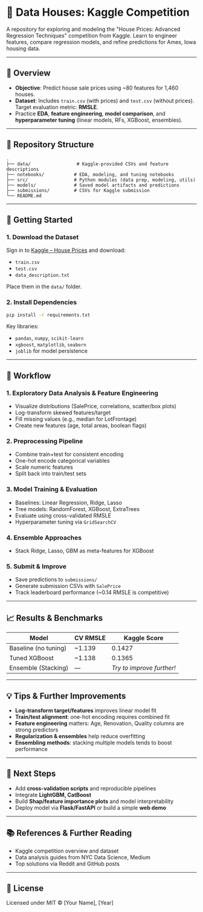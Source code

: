 # 🏡 Data Houses: Kaggle Competition

A repository for exploring and modeling the "House Prices: Advanced Regression Techniques" competition from Kaggle. Learn to engineer features, compare regression models, and refine predictions for Ames, Iowa housing data.

---

## 📌 Overview

- **Objective**: Predict house sale prices using ~80 features for 1,460 houses.  
- **Dataset**: Includes `train.csv` (with prices) and `test.csv` (without prices). Target evaluation metric: **RMSLE**.  
- Practice **EDA**, **feature engineering**, **model comparison**, and **hyperparameter tuning** (linear models, RFs, XGBoost, ensembles).

---

## 📂 Repository Structure

```
.
├── data/                 # Kaggle-provided CSVs and feature descriptions
├── notebooks/           # EDA, modeling, and tuning notebooks
├── src/                 # Python modules (data prep, modeling, utils)
├── models/              # Saved model artifacts and predictions
├── submissions/         # CSVs for Kaggle submission
└── README.md
```

---

## 🎯 Getting Started

### 1. Download the Dataset

Sign in to [Kaggle – House Prices](https://www.kaggle.com/c/house-prices-advanced-regression-techniques) and download:
- `train.csv`
- `test.csv`
- `data_description.txt`

Place them in the `data/` folder.

### 2. Install Dependencies

```bash
pip install -r requirements.txt
```

Key libraries:
- `pandas`, `numpy`, `scikit-learn`
- `xgboost`, `matplotlib`, `seaborn`
- `joblib` for model persistence

---

## 🧪 Workflow

### 1. Exploratory Data Analysis & Feature Engineering
- Visualize distributions (SalePrice, correlations, scatter/box plots)  
- Log-transform skewed features/target  
- Fill missing values (e.g., median for LotFrontage)  
- Create new features (age, total areas, boolean flags)  

### 2. Preprocessing Pipeline
- Combine train+test for consistent encoding  
- One-hot encode categorical variables  
- Scale numeric features  
- Split back into train/test sets

### 3. Model Training & Evaluation
- Baselines: Linear Regression, Ridge, Lasso  
- Tree models: RandomForest, XGBoost, ExtraTrees  
- Evaluate using cross-validated RMSLE  
- Hyperparameter tuning via `GridSearchCV`  

### 4. Ensemble Approaches
- Stack Ridge, Lasso, GBM as meta-features for XGBoost  

### 5. Submit & Improve
- Save predictions to `submissions/`
- Generate submission CSVs with `SalePrice`
- Track leaderboard performance (~0.14 RMSLE is competitive)

---

## 📈 Results & Benchmarks

| Model                    | CV RMSLE | Kaggle Score |
|-------------------------|----------|--------------|
| Baseline (no tuning)    | ~1.139   | 0.1427       |
| Tuned XGBoost           | ~1.138   | 0.1365       |
| Ensemble (Stacking)     | —        | *Try to improve further!* |

---

## 💡 Tips & Further Improvements

- **Log-transform target/features** improves linear model fit  
- **Train/test alignment**: one-hot encoding requires combined fit  
- **Feature engineering** matters: Age, Renovation, Quality columns are strong predictors  
- **Regularization & ensembles** help reduce overfitting  
- **Ensembling methods**: stacking multiple models tends to boost performance  

---

## 🚀 Next Steps

- Add **cross-validation scripts** and reproducible pipelines  
- Integrate **LightGBM, CatBoost**  
- Build **Shap/feature importance plots** and model interpretability  
- Deploy model via **Flask/FastAPI** or build a simple **web demo**

---

## 📚 References & Further Reading

- Kaggle competition overview and dataset  
- Data analysis guides from NYC Data Science, Medium  
- Top solutions via Reddit and GitHub posts  

---

## 📄 License

Licensed under MIT © [Your Name], [Year]
